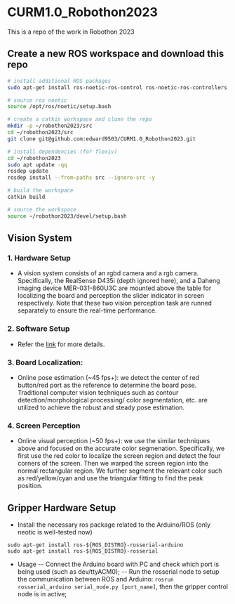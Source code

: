 # CURM1.0_Robothon2023
This is a repo of the work in Robothon 2023

## Create a new ROS workspace and download this repo
```bash
# install additional ROS packages
sudo apt-get install ros-noetic-ros-control ros-noetic-ros-controllers

# source ros noetic
source /opt/ros/noetic/setup.bash

# create a catkin workspace and clone the repo
mkdir -p ~/robothon2023/src
cd ~/robothon2023/src
git clone git@github.com:edward9503/CURM1.0_Robothon2023.git

# install dependencies (for flexiv)
cd ~/robothon2023
sudo apt update -qq
rosdep update
rosdep install --from-paths src --ignore-src -y

# build the workspace
catkin build

# source the workspace
source ~/robothon2023/devel/setup.bash
```

## Vision System

### 1. Hardware Setup
- A vision system consists of an rgbd camera and a rgb camera. Specifically, the RealSense D435i (depth ignored here), and a Daheng imaging device MER-031-860U3C
are mounted above the table for localizing the board and perception the slider 
indicator in screen respectively. Note that these two vision perception task are runned separately to ensure the real-time performance.

### 2. Software Setup
- Refer the [link](https://github.com/edward9503/CURM1.0_Robothon2023/tree/main/vision) for more details.

### 3. Board Localization:
- Online pose estimation (~45 fps+): we detect the center of red button/red port as the reference 
to determine the board pose. Traditional computer vision techniques such as contour detection/morphological processing/
color segmentation, etc. are utilized to achieve the robust and steady pose estimation.

### 4. Screen Perception
- Online visual perception (~50 fps+): we use the similar techniques above and focused on the accurate color segmenation. 
Specifically, we first use the red color to localize the screen region and detect the four corners of the screen. Then we
warped the screen region into the normal rectangular region. We further segment the relevant color such as red/yellow/cyan 
and use the triangular fitting to find the peak position. 

## Gripper Hardware Setup
- Install the necessary ros package related to the Arduino/ROS (only neotic is well-tested now)
```
sudo apt-get install ros-${ROS_DISTRO}-rosserial-arduino
sudo apt-get install ros-${ROS_DISTRO}-rosserial
```
- Usage
-- Connect the Arduino board with PC and check which port is being used (such as dev/ttyACM0);
-- Run the rosserial node to setup the communication between ROS and Arduino: ```rosrun rosserial_arduino serial_node.py [port_name]```, then the gripper control node is in active;
